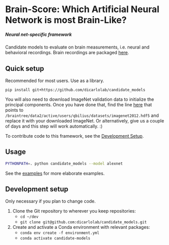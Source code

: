 # Brain-Score: Which Artificial Neural Network is most Brain-Like?
##### Neural net-specific framework

Candidate models to evaluate on brain measurements, i.e. neural and behavioral recordings.
Brain recordings are packaged [here](https://github.com/dicarlolab/brain-score).


## Quick setup

Recommended for most users. Use as a library.

`pip install git+https://github.com/dicarlolab/candidate_models`

You will also need to download ImageNet validation data to initialize the principal components.
Once you have done that, find the line [here](candidate_models/models/implementations/__init__.py) that points to `/braintree/data2/active/users/qbilius/datasets/imagenet2012.hdf5` and replace it with your downloaded ImageNet.
Or alternatively, give us a couple of days and this step will work automatically. :)

To contribute code to this framework, see the [Development Setup](#development-setup).


## Usage
```bash
PYTHONPATH=. python candidate_models --model alexnet
```

See the [examples](examples/) for more elaborate examples.


## Development setup

Only necessary if you plan to change code.

1. Clone the Git repository to wherever you keep repositories:
    * `cd ~/dev`
    * `git clone git@github.com:dicarlolab/candidate_models.git`
3. Create and activate a Conda environment with relevant packages:
    * `conda env create -f environment.yml`
    * `conda activate candidate-models`
